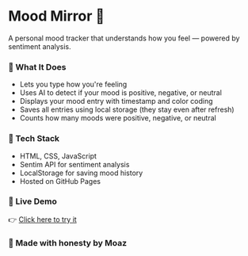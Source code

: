 # Mood Mirror 💬

A personal mood tracker that understands how you feel — powered by sentiment analysis.

### 🔮 What It Does

- Lets you type how you're feeling
- Uses AI to detect if your mood is positive, negative, or neutral
- Displays your mood entry with timestamp and color coding
- Saves all entries using local storage (they stay even after refresh)
- Counts how many moods were positive, negative, or neutral

### 🧠 Tech Stack

- HTML, CSS, JavaScript
- Sentim API for sentiment analysis
- LocalStorage for saving mood history
- Hosted on GitHub Pages

### 🚀 Live Demo

👉 [Click here to try it](https://moazx.github.io/mood-mirror/)

### 🙌 Made with honesty by Moaz
